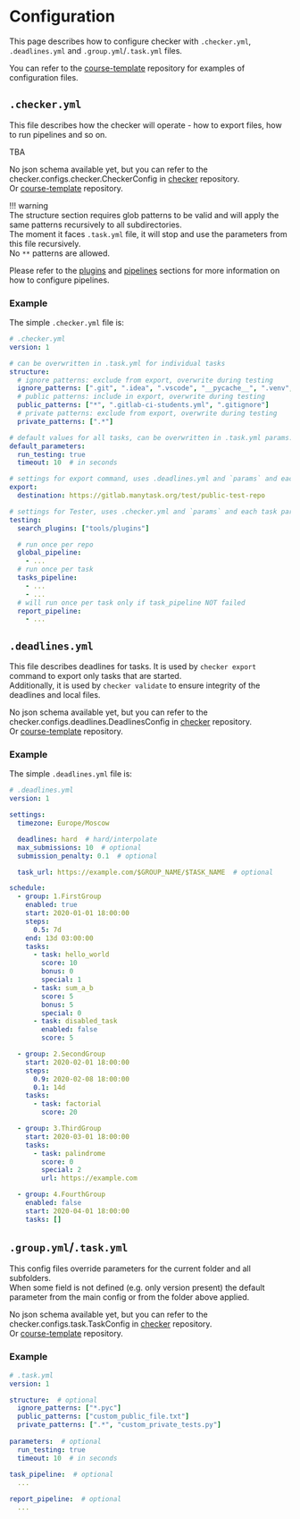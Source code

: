 # Configuration

This page describes how to configure checker with `.checker.yml`, `.deadlines.yml` and `.group.yml`/`.task.yml` files.

You can refer to the [course-template](https://github.com/manytask/course-template) repository for examples of configuration files.


## `.checker.yml`

This file describes how the checker will operate - how to export files, how to run pipelines and so on.

[//]: # (TODO: Add json schema)
TBA

No json schema available yet, but you can refer to the checker.configs.checker.CheckerConfig in [checker](https://github.com/manytask/checker) repository.  
Or [course-template](https://github.com/manytask/course-template) repository.


!!! warning  
    The structure section requires glob patterns to be valid and will apply the same patterns recursively to all subdirectories.  
    The moment it faces `.task.yml` file, it will stop and use the parameters from this file recursively.  
    No `**` patterns are allowed.

Please refer to the [plugins](./3_plugins.md) and [pipelines](./4_pipelines.md) sections for more information on how to configure pipelines.

### Example

The simple `.checker.yml` file is:

[//]: # (TODO: include file directly from course-template)
[//]: # (TODO: add pydantic validation for include files)
```yaml
# .checker.yml
version: 1

# can be overwritten in .task.yml for individual tasks
structure:
  # ignore patterns: exclude from export, overwrite during testing
  ignore_patterns: [".git", ".idea", ".vscode", "__pycache__", ".venv", ".*_cache", "*.pyc"]
  # public patterns: include in export, overwrite during testing
  public_patterns: ["*", ".gitlab-ci-students.yml", ".gitignore"]
  # private patterns: exclude from export, overwrite during testing
  private_patterns: [".*"]

# default values for all tasks, can be overwritten in .task.yml params:
default_parameters:
  run_testing: true
  timeout: 10  # in seconds

# settings for export command, uses .deadlines.yml and `params` and each task params (in .task.yml)
export:
  destination: https://gitlab.manytask.org/test/public-test-repo

# settings for Tester, uses .checker.yml and `params` and each task params (in .task.yml)
testing:
  search_plugins: ["tools/plugins"]

  # run once per repo
  global_pipeline:
    - ...
  # run once per task
  tasks_pipeline:
    - ...
    - ...
  # will run once per task only if task_pipeline NOT failed
  report_pipeline:
    - ...
```


## `.deadlines.yml`

This file describes deadlines for tasks. It is used by `checker export` command to export only tasks that are started.  
Additionally, it is used by `checker validate` to ensure integrity of the deadlines and local files.

[//]: # (TODO: Add json schema)

No json schema available yet, but you can refer to the checker.configs.deadlines.DeadlinesConfig in [checker](https://github.com/manytask/checker) repository.  
Or [course-template](https://github.com/manytask/course-template) repository.

### Example

[//]: # (TODO: include file directly from course-template)
[//]: # (TODO: add pydantic validation for include files)
The simple `.deadlines.yml` file is:
```yaml
# .deadlines.yml
version: 1

settings:
  timezone: Europe/Moscow

  deadlines: hard  # hard/interpolate
  max_submissions: 10  # optional
  submission_penalty: 0.1  # optional

  task_url: https://example.com/$GROUP_NAME/$TASK_NAME  # optional

schedule:
  - group: 1.FirstGroup
    enabled: true
    start: 2020-01-01 18:00:00
    steps:
      0.5: 7d
    end: 13d 03:00:00
    tasks:
      - task: hello_world
        score: 10
        bonus: 0
        special: 1
      - task: sum_a_b
        score: 5
        bonus: 5
        special: 0
      - task: disabled_task
        enabled: false
        score: 5

  - group: 2.SecondGroup
    start: 2020-02-01 18:00:00
    steps:
      0.9: 2020-02-08 18:00:00
      0.1: 14d
    tasks:
      - task: factorial
        score: 20

  - group: 3.ThirdGroup
    start: 2020-03-01 18:00:00
    tasks:
      - task: palindrome
        score: 0
        special: 2
        url: https://example.com

  - group: 4.FourthGroup
    enabled: false
    start: 2020-04-01 18:00:00
    tasks: []
```


## `.group.yml`/`.task.yml`

This config files override parameters for the current folder and all subfolders.  
When some field is not defined (e.g. only version present) the default parameter from the main config or from the folder above applied.

[//]: # (TODO: Add json schema)

No json schema available yet, but you can refer to the checker.configs.task.TaskConfig in [checker](https://github.com/manytask/checker) repository.  
Or [course-template](https://github.com/manytask/course-template) repository.

### Example

[//]: # (TODO: include file directly from course-template)
[//]: # (TODO: add pydantic validation for include files)

```yaml
# .task.yml
version: 1

structure:  # optional
  ignore_patterns: ["*.pyc"]
  public_patterns: ["custom_public_file.txt"]
  private_patterns: [".*", "custom_private_tests.py"]
  
parameters:  # optional
  run_testing: true
  timeout: 10  # in seconds
  
task_pipeline:  # optional
  ...

report_pipeline:  # optional
  ...
```